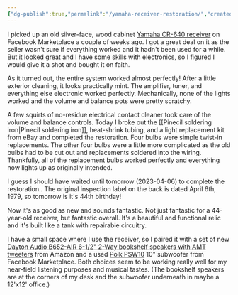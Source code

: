 ```yaml
---
{"dg-publish":true,"permalink":"/yamaha-receiver-restoration/","created":"2023-04-05T14:45:24.175-04:00","updated":"2023-04-06T22:00:39.468-04:00"}
---
```


I picked up an old silver-face, wood cabinet [Yamaha CR-640 receiver](https://classicreceivers.com/yamaha-cr-640) on Facebook Marketplace a couple of weeks ago.  I got a great deal on it as the seller wasn't sure if everything worked and it hadn't been used for a while.  But it looked great and I have some skills with electronics, so I figured I would give it a shot and bought it on faith.

As it turned out, the entire system worked almost perfectly!  After a little exterior cleaning, it looks practically mint.  The amplifier, tuner, and everything else electronic worked perfectly. Mechanically, none of the lights worked and the volume and balance pots were pretty scratchy.

A few squirts of no-residue electrical contact cleaner took care of the volume and balance controls.  Today I broke out the [[Pinecil soldering iron\|Pinecil soldering iron]], heat-shrink tubing, and a light replacement kit from eBay and completed the restoration.  Four bulbs were simple twist-in replacements.  The other four bulbs were a little more complicated as the old bulbs had to be cut out and replacements soldered into the wiring.  Thankfully, all of the replacement bulbs worked perfectly and everything now lights up as originally intended.

I guess I should have waited until tomorrow (2023-04-06) to complete the restoration..  The original inspection label on the back is dated April 6th, 1979, so tomorrow is it's 44th birthday!

Now it's as good as new and sounds fantastic.  Not just fantastic for a 44-year-old receiver, but fantastic overall.  It's a beautiful and functional relic and it's built like a tank with repairable circuitry.

I have a small space where I use the receiver, so I paired it with a set of new [Dayton Audio B652-AIR 6-1/2" 2-Way bookshelf speakers with AMT tweeters](https://www.daytonaudio.com/product/1243/b652-air-6-1-2-2-way-bookshelf-speaker-with-amt-tweeter-pair) from Amazon and a used [Polk PSW10](https://www.polkaudio.com/en-us/product/subwoofers/psw-10) 10" subwoofer from Facebook Marketplace.  Both choices seem to be working really well for my near-field listening purposes and musical tastes.  (The bookshelf speakers are at the corners of my desk and the subwoofer underneath in maybe a 12'x12' office.)
